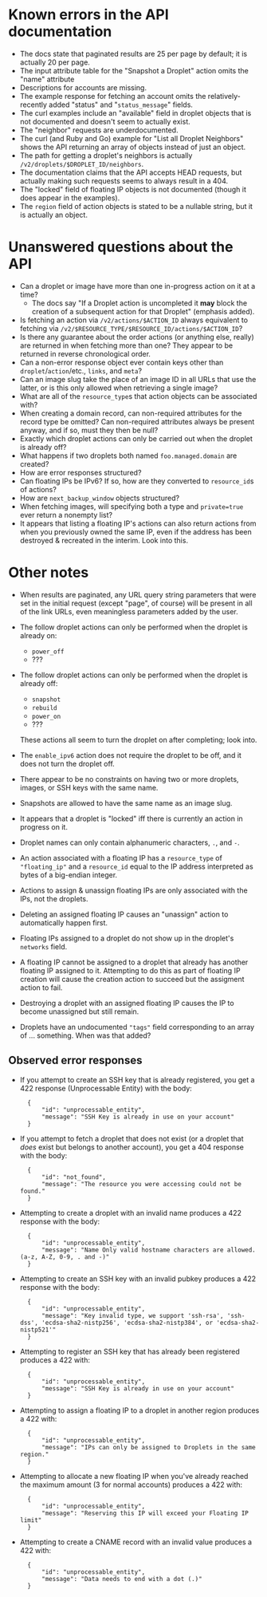 # Known errors in the API documentation

- The docs state that paginated results are 25 per page by default; it is
  actually 20 per page.
- The input attribute table for the "Snapshot a Droplet" action omits the
  "name" attribute
- Descriptions for accounts are missing.
- The example response for fetching an account omits the relatively-recently
  added "status" and "`status_message`" fields.
- The curl examples include an "available" field in droplet objects that is not
  documented and doesn't seem to actually exist.
- The "neighbor" requests are underdocumented.
- The curl (and Ruby and Go) example for "List all Droplet Neighbors" shows the
  API returning an array of objects instead of just an object.
- The path for getting a droplet's neighbors is actually
  `/v2/droplets/$DROPLET_ID/neighbors`.
- The documentation claims that the API accepts HEAD requests, but actually
  making such requests seems to always result in a 404.
- The "locked" field of floating IP objects is not documented (though it does
  appear in the examples).
- The `region` field of action objects is stated to be a nullable string, but
  it is actually an object.

# Unanswered questions about the API

- Can a droplet or image have more than one in-progress action on it at a time?
    - The docs say "If a Droplet action is uncompleted it **may** block the
      creation of a subsequent action for that Droplet" (emphasis added).
- Is fetching an action via `/v2/actions/$ACTION_ID` always equivalent to
  fetching via `/v2/$RESOURCE_TYPE/$RESOURCE_ID/actions/$ACTION_ID`?
- Is there any guarantee about the order actions (or anything else, really) are
  returned in when fetching more than one?  They appear to be returned in
  reverse chronological order.
- Can a non-error response object ever contain keys other than
  `droplet`/`action`/etc., `links`, and `meta`?
- Can an image slug take the place of an image ID in all URLs that use the
  latter, or is this only allowed when retrieving a single image?
- What are all of the `resource_type`s that action objects can be associated
  with?
- When creating a domain record, can non-required attributes for the record
  type be omitted?  Can non-required attributes always be present anyway, and
  if so, must they then be null?
- Exactly which droplet actions can only be carried out when the droplet is
  already off?
- What happens if two droplets both named `foo.managed.domain` are created?
- How are error responses structured?
- Can floating IPs be IPv6?  If so, how are they converted to `resource_id`s of
  actions?
- How are `next_backup_window` objects structured?
- When fetching images, will specifying both a type and `private=true` ever
  return a nonempty list?
- It appears that listing a floating IP's actions can also return actions from
  when you previously owned the same IP, even if the address has been destroyed
  & recreated in the interim.  Look into this.

# Other notes

- When results are paginated, any URL query string parameters that were set in
  the initial request (except "page", of course) will be present in all of the
  link URLs, even meaningless parameters added by the user.
- The follow droplet actions can only be performed when the droplet is already
  on:
    - `power_off`
    - ???
- The follow droplet actions can only be performed when the droplet is already
  off:
    - `snapshot`
    - `rebuild`
    - `power_on`
    - ???

    These actions all seem to turn the droplet on after completing; look into.

- The `enable_ipv6` action does not require the droplet to be off, and it does
  not turn the droplet off.
- There appear to be no constraints on having two or more droplets, images, or
  SSH keys with the same name.
- Snapshots are allowed to have the same name as an image slug.
- It appears that a droplet is "locked" iff there is currently an action in
  progress on it.
- Droplet names can only contain alphanumeric characters, `.`, and `-`.
- An action associated with a floating IP has a `resource_type` of
  `"floating_ip"` and a `resource_id` equal to the IP address interpreted as
  bytes of a big-endian integer.
- Actions to assign & unassign floating IPs are only associated with the IPs,
  not the droplets.
- Deleting an assigned floating IP causes an "unassign" action to automatically
  happen first.
- Floating IPs assigned to a droplet do not show up in the droplet's `networks`
  field.
- A floating IP cannot be assigned to a droplet that already has another
  floating IP assigned to it.  Attempting to do this as part of floating IP
  creation will cause the creation action to succeed but the assigment action
  to fail.
- Destroying a droplet with an assigned floating IP causes the IP to become
  unassigned but still remain.
- Droplets have an undocumented `"tags"` field corresponding to an array of ...
  something.  When was that added?

## Observed error responses

- If you attempt to create an SSH key that is already registered, you get a 422
  response (Unprocessable Entity) with the body:

        {
            "id": "unprocessable_entity",
            "message": "SSH Key is already in use on your account"
        }

- If you attempt to fetch a droplet that does not exist (or a droplet that
  *does* exist but belongs to another account), you get a 404 response with the
  body:

        {
            "id": "not_found",
            "message": "The resource you were accessing could not be found."
        }

- Attempting to create a droplet with an invalid name produces a 422 response
  with the body:

        {
            "id": "unprocessable_entity",
            "message": "Name Only valid hostname characters are allowed. (a-z, A-Z, 0-9, . and -)"
        }

- Attempting to create an SSH key with an invalid pubkey produces a 422
  response with the body:

        {
            "id": "unprocessable_entity",
            "message": "Key invalid type, we support 'ssh-rsa', 'ssh-dss', 'ecdsa-sha2-nistp256', 'ecdsa-sha2-nistp384', or 'ecdsa-sha2-nistp521'"
        }

- Attempting to register an SSH key that has already been registered produces a
  422 with:

        {
            "id": "unprocessable_entity",
            "message": "SSH Key is already in use on your account"
        }

- Attempting to assign a floating IP to a droplet in another region produces a
  422 with:

        {
            "id": "unprocessable_entity",
            "message": "IPs can only be assigned to Droplets in the same region."
        }

- Attempting to allocate a new floating IP when you've already reached the
  maximum amount (3 for normal accounts) produces a 422 with:

        {
            "id": "unprocessable_entity",
            "message": "Reserving this IP will exceed your Floating IP limit"
        }

- Attempting to create a CNAME record with an invalid value produces a 422
  with:

        {
            "id": "unprocessable_entity",
            "message": "Data needs to end with a dot (.)"
        }
